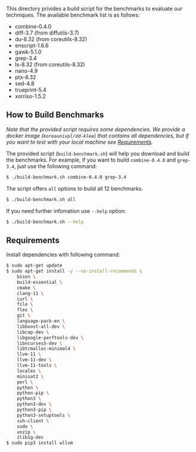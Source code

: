 This directory privides a build script
for the benchmarks to evaluate our techniques.
The available benchmark list is as follows:
* combine-0.4.0
* diff-3.7 (from diffutils-3.7)
* du-8.32 (from coreutils-8.32)
* enscript-1.6.6
* gawk-5.1.0
* grep-3.4
* ls-8.32 (from coreutils-8.32)
* nano-4.9
* ptx-8.32
* sed-4.8
* trueprint-5.4
* xorriso-1.5.2

## How to Build Benchmarks
*Note that the provided script requires some dependencies. We provide a docker image (`koreaunivpl/dd-klee`) that contains all dependencies, but if you want to test with your local machine see [Requirements](#Requirements).*

The provided script (`build-benchmark.sh`) will help you download and build the benchmarks.
For example, if you want to build `combine-0.4.0` and `grep-3.4`, just use the following command:
```bash
$ ./build-benchmark.sh combine-0.4.0 grep-3.4
```
The script offers `all` options to build all 12 benchmarks.
```bash
$ ./build-benchmark.sh all
```

If you need further infomation use `--help` option:
```bash
$ ./build-benchmark.sh --help
```

## Requirements
Install dependencies with following command:
```bash
$ sudo apt-get update
$ sudo apt-get install -y --no-install-recommends \
    bison \
    build-essential \
    cmake \
    clang-11 \
    curl \
    file \
    flex \
    git \
    language-pack-en \
    libboost-all-dev \
    libcap-dev \
    libgoogle-perftools-dev \
    libncurses5-dev \
    libtcmalloc-minimal4 \
    llvm-11 \
    llvm-11-dev \
    llvm-11-tools \
    locales \
    minisat2 \
    perl \
    python \
    python-pip \
    python3 \
    python3-dev \
    python3-pip \
    python3-setuptools \
    ssh-client \
    sudo \
    unzip \
    zlib1g-dev
$ sudo pip3 install wllvm
```
